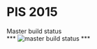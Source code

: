 # PIS 2015

Master build status <br />
		*** ![master build status](https://api.travis-ci.org/bgarate/pis2015.svg?branch=master) ***